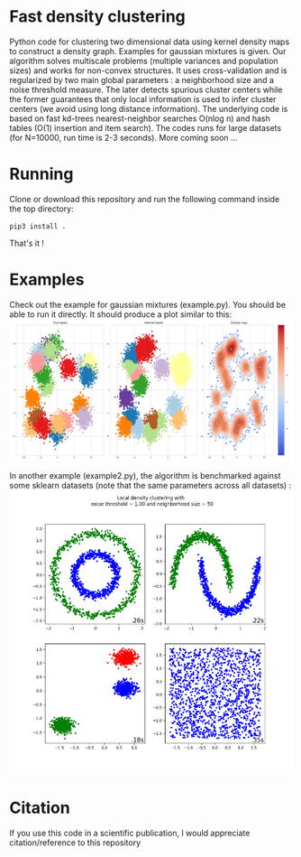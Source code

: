 # Fast density clustering
Python code for clustering two dimensional data using kernel density maps to construct a density graph. Examples for gaussian mixtures is given.
Our algorithm solves multiscale problems (multiple variances and population sizes) and works for non-convex structures. It uses cross-validation and is regularized by two main global parameters : a neighborhood
size and a noise threshold measure. The later detects spurious cluster centers while the former guarantees that only local information is used to infer cluster centers (we avoid using long distance information). The underlying code is based on fast kd-trees nearest-neighbor searches O(nlog n) and hash tables (O(1) insertion and item search). The codes runs for large datasets (for N=10000, run time is 2-3 seconds). More coming soon ...

# Running

Clone or download this repository and run the following command inside the top directory:

```
pip3 install .
```
That's it ! 
# Examples
Check out the example for gaussian mixtures (example.py). You should be able to run it directly. It
should produce a plot similar to this: ![alt tag](https://github.com/alexandreday/fast_density_clustering/blob/master/example/result.png)

In another example (example2.py), the algorithm is benchmarked against some sklearn datasets (note that the same parameters across all datasets) : ![alt tag](https://github.com/alexandreday/fast_density_clustering/blob/master/example/sklearn_datasets.png)
# Citation

If you use this code in a scientific publication, I would appreciate citation/reference to this repository
